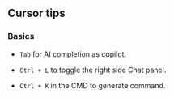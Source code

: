 ## Cursor tips

### Basics

* `Tab` for AI completion as copilot.

* `Ctrl + L` to toggle the right side Chat panel.
* `Ctrl + K` in the CMD to generate command.